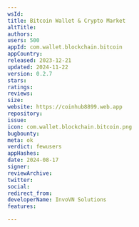 ```yaml
---
wsId: 
title: Bitcoin Wallet & Crypto Market
altTitle: 
authors: 
users: 500
appId: com.wallet.blockchain.bitcoin
appCountry: 
released: 2023-12-21
updated: 2024-11-22
version: 0.2.7
stars: 
ratings: 
reviews: 
size: 
website: https://coinhub8899.web.app
repository: 
issue: 
icon: com.wallet.blockchain.bitcoin.png
bugbounty: 
meta: ok
verdict: fewusers
appHashes: 
date: 2024-08-17
signer: 
reviewArchive: 
twitter: 
social: 
redirect_from: 
developerName: InvoVN Solutions
features: 

---
```


